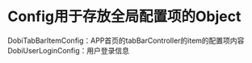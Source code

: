 #  Config用于存放全局配置项的Object

DobiTabBarItemConfig：APP首页的tabBarController的item的配置项内容
DobiUserLoginConfig：用户登录信息
